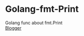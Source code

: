# Golang-fmt-Print
Golang func about fmt.Print<br/>
[Blogger](https://programnoteforlearning.blogspot.com/2017/10/golang-fmt-print.html#more)
